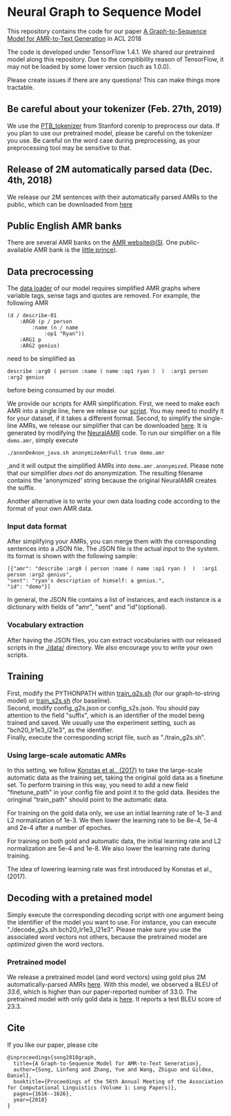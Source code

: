 # Neural Graph to Sequence Model

This repository contains the code for our paper [A Graph-to-Sequence Model for AMR-to-Text Generation](https://arxiv.org/abs/1805.02473) in ACL 2018

The code is developed under TensorFlow 1.4.1. 
We shared our pretrained model along this repository. 
Due to the compitibility reason of TensorFlow, it may not be loaded by some lower version (such as 1.0.0).

Please create issues if there are any questions! This can make things more tractable. 

## Be careful about your tokenizer (Feb. 27th, 2019)
We use the [PTB_tokenizer](https://nlp.stanford.edu/software/tokenizer.shtml) from Stanford corenlp to preprocess our data. If you plan to use our pretrained model, please be careful on the tokenizer you use. 
Be careful on the word case during preprocessing, as your preprocessing tool may be sensitive to that.

## Release of 2M automatically parsed data (Dec. 4th, 2018)
We release our 2M sentences with their automatically parsed AMRs to the public, which can be downloaded from [here](https://www.cs.rochester.edu/~lsong10/downloads/2m.json.gz)

## Public English AMR banks
There are several AMR banks on the [AMR website@ISI](https://amr.isi.edu/download.html).
One public-available AMR bank is the [little prince](https://amr.isi.edu/download/amr-bank-struct-v1.6.txt)).

## Data precrocessing
The [data loader](./src_g2s/G2S_data_stream.py) of our model requires simplified AMR graphs where variable tags, sense tags and quotes are removed. For example, the following AMR
```
(d / describe-01 
    :ARG0 (p / person 
        :name (n / name 
            :op1 "Ryan")) 
    :ARG1 p 
    :ARG2 genius)
```
need to be simplified as
```
describe :arg0 ( person :name ( name :op1 ryan )  )  :arg1 person :arg2 genius
```
before being consumed by our model.


We provide our scripts for AMR simplification.
First, we need to make each AMR into a single line, here we release our [script](./AMR_multiline_to_singleline.py).
You may need to modify it for your dataset, if it takes a different format.
Second, to simplify the single-line AMRs, we release our simplifier that can be downloaded [here](https://www.cs.rochester.edu/~lsong10/downloads/amr_simplifier.tgz).
It is generated by modifying the [NeuralAMR](https://github.com/sinantie/NeuralAmr) code.
To run our simplifier on a file ```demo.amr```, simply execute
```
./anonDeAnon_java.sh anonymizeAmrFull true demo.amr
```
,and it will output the simplified AMRs into ```demo.amr.anonymized```.
Please note that our simplifier *does not* do anonymization.
The resulting filename contains the 'anonymized' string because the original NeuralAMR creates the suffix.


Another alternative is to write your own data loading code according to the format of your own AMR data. 


### Input data format
After simplifying your AMRs, you can merge them with the corresponding sentences into a JSON file. 
The JSON file is the actual input to the system.
Its format is shown with the following sample:
```
[{"amr": "describe :arg0 ( person :name ( name :op1 ryan )  )  :arg1 person :arg2 genius",
"sent": "ryan's description of himself: a genius.",
"id": "demo"}]
```
In general, the JSON file contains a list of instances, and each instance is a dictionary with fields of "amr", "sent" and "id"(optional).

### Vocabulary extraction
After having the JSON files, you can extract vocabularies with our released scripts in the [./data/](./data/) directory.
We also encourage you to write your own scripts.

## Training

First, modify the PYTHONPATH within [train_g2s.sh](./train_g2s.sh) (for our graph-to-string model) or [train_s2s.sh](./train_s2s.sh) (for baseline). <br>
Second, modify config_g2s.json or config_s2s.json. You should pay attention to the field "suffix", which is an identifier of the model being trained and saved. We usually use the experiment setting, such as "bch20_lr1e3_l21e3", as the identifier. <br>
Finally, execute the corresponding script file, such as "./train_g2s.sh".

### Using large-scale automatic AMRs

In this setting, we follow [Konstas et al., (2017)](https://arxiv.org/abs/1704.08381) to take the large-scale automatic data as the training set, taking the original gold data as a finetune set. 
To perform training in this way, you need to add a new field "finetune_path" in your config file and point it to the gold data. Besides the oringinal "train_path" should point to the automatic data. 

For training on the gold data only, we use an initial learning rate of 1e-3 and L2 normalization of 1e-3. We then lower the learning rate to be 8e-4, 5e-4 and 2e-4 after a number of epoches. 

For training on both gold and automatic data, the initial learning rate and L2 normalization are 5e-4 and 1e-8. We also lower the learning rate during training. 

The idea of lowering learning rate was first introduced by Konstas et al., (2017).


## Decoding with a pretained model

Simply execute the corresponding decoding script with one argument being the identifier of the model you want to use.
For instance, you can execute "./decode_g2s.sh bch20_lr1e3_l21e3".
Please make sure you use the associated word vectors not others, because the pretrained model are *optimized* given the word vectors.

### Pretrained model

We release a pretrained model (and word vectors) using gold plus 2M automatically-parsed AMRs [here](https://www.cs.rochester.edu/~lsong10/downloads/model_silver_2m.tgz). With this model, we observed a BLEU of *33.6*, which is higher than our paper-reported number of 33.0. The pretrained model with only gold data is [here](https://www.cs.rochester.edu/~lsong10/downloads/model_gold.tgz). It reports a test BLEU score of 23.3.

## Cite
If you like our paper, please cite
```
@inproceedings{song2018graph,
  title={A Graph-to-Sequence Model for AMR-to-Text Generation},
  author={Song, Linfeng and Zhang, Yue and Wang, Zhiguo and Gildea, Daniel},
  booktitle={Proceedings of the 56th Annual Meeting of the Association for Computational Linguistics (Volume 1: Long Papers)},
  pages={1616--1626},
  year={2018}
}
```
